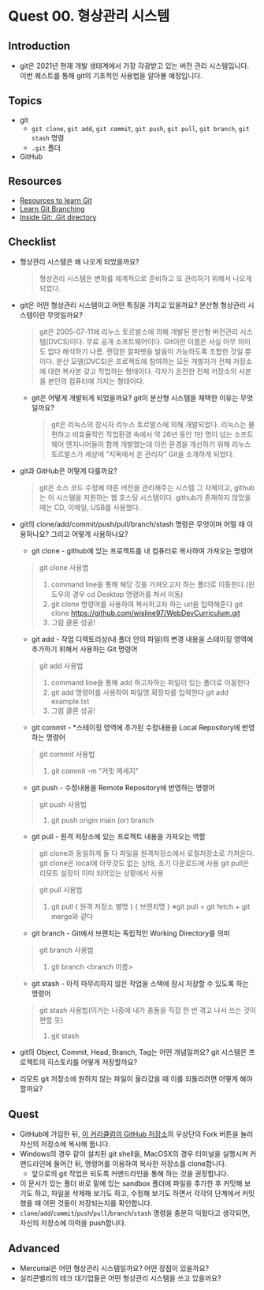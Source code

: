 # Quest 00. 형상관리 시스템

## Introduction
* git은 2021년 현재 개발 생태계에서 가장 각광받고 있는 버전 관리 시스템입니다. 이번 퀘스트를 통해 git의 기초적인 사용법을 알아볼 예정입니다.

## Topics
* git
  * `git clone`, `git add`, `git commit`, `git push`, `git pull`, `git branch`, `git stash` 명령
  * `.git` 폴더
* GitHub

## Resources
* [Resources to learn Git](https://try.github.io)
* [Learn Git Branching](https://learngitbranching.js.org/?locale=ko)
* [Inside Git: .Git directory](https://githowto.com/git_internals_git_directory)

## Checklist
* 형상관리 시스템은 왜 나오게 되었을까요?
  > 형상관리 시스템은 변화를 체계적으로 준비하고 또 관리하기 위해서 나오게 되었다.
* git은 어떤 형상관리 시스템이고 어떤 특징을 가지고 있을까요? 분산형 형상관리 시스템이란 무엇일까요?
  > git은 2005-07-11에 리누스 토르발스에 의해 개발된 분산형 버전관리 시스템(DVCS)이다. 무료 공개 소프트웨어이다. Git이란 이름은 사실 아무 의미도 없다 해석하기 나름. 랜덤한 알파벳을 발음이 가능하도록 조합한 것일 뿐이다.
  > 분산 모델(DVCS)은 프로젝트에 참여하는 모든 개발자가 전체 저장소에 대한 복사본 갖고 작업하는 형태이다. 각자가 온전한 전체 저장소의 사본을 본인의 컴퓨터에 가지는 형태이다.
  * git은 어떻게 개발되게 되었을까요? git이 분산형 시스템을 채택한 이유는 무엇일까요?
    > git은 리눅스의 창시자 리누스 토르발스에 의해 개발되었다.
    > 리눅스는 불편하고 비효율적인 작업환경 속에서 약 26년 동안 1만 명이 넘는 소프트웨어 엔지니어들이 함께 개발했는데 이런 환경을 개선하기 위해 리누스 토르발스가 세상에 “지옥에서 온 관리자” Git을 소개하게 되었다. 
* git과 GitHub은 어떻게 다를까요?
  > git은 소스 코드 수정에 따른 버전을 관리해주는 시스템 그 자체이고, github는 이 시스템을 지원하는 웹 호스팅 시스템이다. github가 존재하지 않았을 때는 CD, 이메일, USB를 사용했다.
* git의 clone/add/commit/push/pull/branch/stash 명령은 무엇이며 어떨 때 이용하나요? 그리고 어떻게 사용하나요?
  * git clone - github에 있는 프로젝트를 내 컴퓨터로 복사하여 가져오는 명령어
  > git clone 사용법
  > 1. command line을 통해 해당 깃을 가져오고자 하는 폴더로 이동한다.(윈도우의 경우 cd Desktop 명령어를 쳐서 이동)
  > 2. git clone 명령어를 사용하여 복사하고자 하는 url을 입력해준다 git clone https://github.com/wisline97/WebDevCurriculum.git
  > 3. 그럼 클론 성공!

  * git add - 작업 디렉토리상(내 폴더 안의 파일)의 변경 내용을 스테이징 영역에 추가하기 위해서 사용하는 Git 명령어
  >git add 사용법
  > 1. command line을 통해 add 하고자하는 파일이 있는 폴더로 이동한다
  > 2. git add 명령어를 사용하여 파일명.확장자를 입력한다 git add example.txt
  > 3. 그럼 클론 성공!

  * git commit - *스테이징 영역에 추가된 수정내용을 Local Repository에 반영하는 명령어

  > git commit 사용법
  > 1. git commit -m "커밋 메세지"

  * git push - 수정내용을 Remote Repository에 반영하는 명령어

  > git push 사용법
  > 1. git push origin main (or) branch

  * git pull - 원격 저장소에 있는 프로젝트 내용을 가져오는 역할

  > git clone과 동일하게 둘 다 파일을 원격저장소에서 로컬저장소로  가져온다.
  > git clone은 local에 아무것도 없는 상태, 초기 다운로드에 사용
  > git pull은 리모트 설정이 이미 되어있는 상황에서 사용

  > git pull 사용법
  >
  > 1. git pull { 원격 저장소 별명 } { 브랜치명 }
  > ※git pull = git fetch + git merge와 같다

  * git branch - Git에서 브랜치는 독립적인 Working Directory를 의미

  > git branch 사용법
  > 1. git branch <branch 이름>

  * git stash - 아직 마무리하지 않은 작업을 스택에 잠시 저장할 수 있도록 하는 명령어

  > git stash 사용법(이거는 나중에 내가 충돌을 직접 한 번 겪고 나서 쓰는 것이 편할 듯)
  > 1. git stash
  
* git의 Object, Commit, Head, Branch, Tag는 어떤 개념일까요? git 시스템은 프로젝트의 히스토리를 어떻게 저장할까요?
* 리모트 git 저장소에 원하지 않는 파일이 올라갔을 때 이를 되돌리려면 어떻게 해야 할까요?

## Quest
* GitHub에 가입한 뒤, [이 커리큘럼의 GitHub 저장소](https://github.com/KnowRe-Dev/WebDevCurriculum)의 우상단의 Fork 버튼을 눌러 자신의 저장소에 복사해 둡니다.
* Windows의 경우 같이 설치된 git shell을, MacOSX의 경우 터미널을 실행시켜 커맨드라인에 들어간 뒤, 명령어를 이용하여 복사한 저장소를 clone합니다.
  * 앞으로의 git 작업은 되도록 커맨드라인을 통해 하는 것을 권장합니다.
* 이 문서가 있는 폴더 바로 밑에 있는 sandbox 폴더에 파일을 추가한 후 커밋해 보기도 하고, 파일을 삭제해 보기도 하고, 수정해 보기도 하면서 각각의 단계에서 커밋했을 때 어떤 것들이 저장되는지를 확인합니다.
* `clone`/`add`/`commit`/`push`/`pull`/`branch`/`stash` 명령을 충분히 익혔다고 생각되면, 자신의 저장소에 이력을 push합니다.

## Advanced
* Mercurial은 어떤 형상관리 시스템일까요? 어떤 장점이 있을까요?
* 실리콘밸리의 테크 대기업들은 어떤 형상관리 시스템을 쓰고 있을까요?

